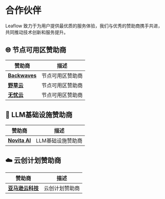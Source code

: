 # 合作伙伴

Leaflow 致力于为用户提供最优质的服务体验，我们与优秀的赞助商携手共进，共同推动技术创新和服务提升。

## 🌐 节点可用区赞助商

| 赞助商 | 描述 |
|--------|------|
| [**Backwaves**](https://backwaves.net/) | 节点可用区赞助商 |
| [**野草云**](https://www.yecaoyun.com/) | 节点可用区赞助商 |
| [**无忧云**](https://www.wuyouyun.com/) | 节点可用区赞助商 |

## 🤖 LLM基础设施赞助商

| 赞助商 | 描述 |
|--------|------|
| [**Novita AI**](https://novita.ai/) | LLM基础设施赞助商 |

## ☁️ 云创计划赞助商

| 赞助商 | 描述 |
|--------|------|
| [**亚马逊云科技**](https://aws.amazon.com/) | 云创计划赞助商 |